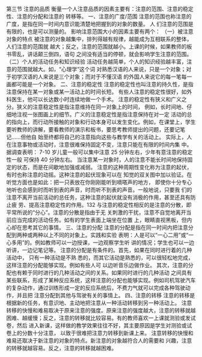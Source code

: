 第三节 注意的品质
衡量一个人注意品质的因素主要有：注意的范围、注意的稳定性、注意的分配和注意的
转移等。
一、注意的广度/范围
注意的范围也称注意的广度，是指在同一时间内意识能清楚地把握到的对象的数量。 人
们注意的范围是有限的，也是可以测量的。
影响注意范围大小的因素主要有两个：
（一）被注意对象的特点
被注意的对象越集中，排列得越有规律，越能成为互相联系的整体，人们注意的范围就
越大；反之，注意的范围就越小。上课的时候，如果教师的板书零乱，讲话颠三倒四，语句
之间没有适当的停顿，就会影响学生注意的范围。
（二）个人的活动任务和知识经验
活动任务越简单，个人的知识经验越丰富，注意的范围就越大。如，“心理学”这个词
对熟悉汉语的人来说，只是一个对象；对于初学汉语的人来说是三个对象；而对于不懂汉语
的外国人来说它的每一笔每一画都可能是一个对象。
二、注意的稳定性
注意的稳定性也叫注意的持久性，是指注意保持在某一对象或某一活动上的时间长短。
有些人注意的稳定性很好，如外科医生，他可以长达数小时连续地做一个手术。
注意的稳定性有狭义和广义之分。狭义的注意稳定性是指注意维持在同一对象上的时间，
例如，长时间地、仔细地注视一张图画上的细节。广义的注意稳定性是指注意保持在对一定
活动的总的指向上，而行动所接触的对象和行动本身可以发生变化。例如，在课堂上，学生
要听教师的讲解，要看教师的演示和板书，要思考教师提出的问题，还要记笔记……但他自
始至终都将自己的注意指向这些与教学有关的活动上。
实际上，人在注意事物或活动时，注意很难保持固定不变，注意只能在有限的时间内集
中。据调查表明： 7-10 岁儿童一般可以集中注意 25 分钟左右，少年有意注意的稳定性一般
可保持 40 分钟左右。
当注意某一对象时，人的注意不能长时间地保持固定的状态，而是在间歇地加强或减弱。
注意的这种周期性变化称为注意的起伏，有时也称注意的动摇。这种注意的起伏现象可以在
知觉的双关图中加以验证。在听觉方面也是如此：把一只表放在你刚刚能听到嘀嗒声的地方，
即使你十分专心地听也会感到时而听到表的声音，时而听不到表的声音。一般地说，只要我
们的注意不离开当前活动的总任务，这种注意的起伏就没有消极的作用，甚至还具有防止疲
劳、提高注意稳定性的作用。132
与注意的稳定性相反的是注意的分散，即平常所说的“分心”。注意的分散是指由于无
关刺激的干扰，注意不自觉地离开当前应当完成的活动任务。如有的学生表面上端坐在位置
上，眼睛直视黑板，但内心却在思考其它的事情。
三、注意的分配
注意的分配是指在同一时间内把注意分配到两种或两种以上不同的对象上。实践和实验
表明：人是可以“一心二用”或“一心多用”的。例如教师可以一边授课，一边观察学生听
讲的情况；学生也可以一边听讲，一边记笔记等。
注意的分配是有条件的。首先，如果在同时进行着的几种活动中， 只有一种活动是不熟
悉的，而其它活动是熟悉的，可以很轻松地完成， 这样注意的分配能够实现。例如有些人可
以边听音乐边做作业。
其次，注意的分配也有赖于同时进行的几种活动之间的关系。如果同时进行的几种活动
之间具有某些联系，形成了某种反应系统，这样注意的分配也能够实现。例如司机驾驶汽车
的复杂动作，通过训练形成一定的反应系统后，不费力气就可以完成各种驾驶动作，并且把
注意分配到其他与驾驶有关的事情上。
四、注意的转移
注意的转移是根据新的任务，有意识地、主动地把注意从一种活动转移到另一种活动上。
注意转移的快慢和难易取决于原来注意的强度。原来注意的强度越大，注意的转移就越
困难、越缓慢；反之，注意的转移就比较容易。有的教师喜欢一上课就测验或发试卷，然后
进入新课，这样做的教学效果往往不好，其主要原因是学生对测验或试卷上的分数十分注意，
以致于很难把注意力转移到新课上来。
注意转移的快慢和难易还取决于新注意的对象的特点。新注意的对象越符合人的需要和
兴趣，注意的转移就越容易。反之，注意的转移就越困难。